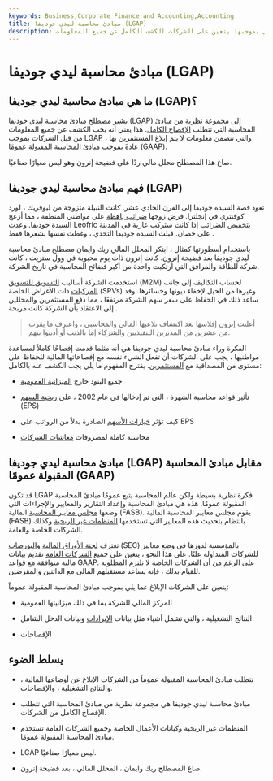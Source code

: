 ```yaml
---
keywords: Business,Corporate Finance and Accounting,Accounting
title: مبادئ محاسبة ليدي جوديفا (LGAP)
description: مبادئ محاسبة ليدي جوديفا هي مجموعة نظرية من مبادئ المحاسبة التي بموجبها يتعين على الشركات الكشف الكامل عن جميع المعلومات.
---
```


# مبادئ محاسبة ليدي جوديفا (LGAP)
## ما هي مبادئ محاسبة ليدي جوديفا (LGAP)؟

يشير مصطلح مبادئ محاسبة ليدي جوديفا (LGAP) إلى مجموعة نظرية من مبادئ المحاسبة التي تتطلب [الإفصاح الكامل](/disclosure). هذا يعني أنه يجب الكشف عن جميع المعلومات من قبل الشركات بموجب LGAP ، والتي تتضمن معلومات لا يتم إبلاغ المستثمرين بها عادةً بموجب [مبادئ المحاسبة](/gaap) المقبولة عمومًا (GAAP).

صاغ هذا المصطلح محلل مالي ردًا على فضيحة إنرون وهو ليس معيارًا صناعيًا.

## فهم مبادئ محاسبة ليدي جوديفا (LGAP)

تعود قصة السيدة جوديفا إلى القرن الحادي عشر. كانت النبيلة متزوجة من ليوفريك ، لورد كوفنتري في إنجلترا. فرض زوجها [ضرائب باهظة](/taxes) على مواطني المنطقة ، مما أزعج السيدة جوديفا. وعدت Leofric بتخفيض الضرائب إذا كانت ستركب عارية في المدينة على حصان. قبلت السيدة جوديفا التحدي ، وغطت نفسها بشعرها فقط .

باستخدام أسطورتها كمثال ، ابتكر المحلل المالي ريك وايمان مصطلح مبادئ محاسبة ليدي جوديفا بعد فضيحة إنرون. كانت إنرون ذات يوم محبوبة في وول ستريت ، كانت شركة للطاقة والمرافق التي ارتكبت واحدة من أكبر فضائح المحاسبة في تاريخ الشركة.

استخدمت الشركة أساليب [التسويق للتسويق](/marktomarket) (M2M) لحساب التكاليف إلى جانب [المركبات](/spv) ذات الأغراض الخاصة (SPVs) وغيرها من الحيل لإخفاء ديونها وخسائرها. وقد ساعد ذلك في الحفاظ على سعر سهم الشركة مرتفعًا ، مما دفع المستثمرين والمحللين إلى الاعتقاد بأن الشركة كانت مربحة .

> أعلنت إنرون إفلاسها بعد اكتشاف تلاعبها المالي والمحاسبي ، واعترف ما يقرب من عشرين من المديرين التنفيذيين والشركاء إما بالذنب أو أدينوا بتهم.

>

الفكرة وراء مبادئ محاسبة ليدي جوديفا هي أنه مثلما قدمت إفصاحًا كاملاً لمساعدة مواطنيها ، يجب على الشركات أن تفعل الشيء نفسه مع إفصاحاتها المالية للحفاظ على مستوى من المصداقية مع [المستثمرين](/investor). يقترح المفهوم ما يلي يجب الكشف عنه بالكامل:

- جميع البنود خارج [الميزانية العمومية](/balancesheet)

- تأثير قواعد محاسبة الشهرة ، التي تم إدخالها في عام 2002 ، على [ربحية السهم](/eps) (EPS)

- كيف تؤثر [خيارات الأسهم](/stockoption) الصادرة بدلاً من الرواتب على EPS

- محاسبة كاملة لمصروفات [معاشات الشركات](/pensionplan)

## مبادئ محاسبة ليدي جوديفا (LGAP) مقابل مبادئ المحاسبة المقبولة عمومًا (GAAP)

قد تكون LGAP فكرة نظرية بسيطة ولكن عالم المحاسبة يتبع عمومًا مبادئ المحاسبة المقبولة عمومًا. هذه هي مبادئ المحاسبة وإعداد التقارير والمعايير والإجراءات التي وضعها [مجلس معايير المحاسبة](/fasb) المالية (FASB). يقوم مجلس معايير المحاسبة المالية (FASB) بانتظام بتحديث هذه المعايير التي تستخدمها [المنظمات غير الربحية](/non-profitorganization) وكذلك الشركات الخاصة والعامة.

تعترف [لجنة الأوراق المالية](/sec) [والبورصات](/sec) (SEC) بالمؤسسة لدورها في وضع معايير للشركات المتداولة علنًا. على هذا النحو ، يتعين على جميع [الشركات العامة](/publiccompany) تقديم بيانات مالية متوافقة مع قواعد GAAP. على الرغم من أن الشركات الخاصة لا تلتزم المطلوبة للقيام بذلك ، فإنه يساعد مستقبلهم المالي مع الدائنين والمقرضين.

يتعين على الشركات الإبلاغ عما يلي بموجب مبادئ المحاسبة المقبولة عموماً:

- المركز المالي للشركة بما في ذلك ميزانيتها العمومية

- النتائج التشغيلية ، والتي تشمل أشياء مثل بيانات [الإيرادات](/revenue) وبيانات الدخل الشامل

- الإفصاحات

## يسلط الضوء

- تتطلب مبادئ المحاسبة المقبولة عموماً من الشركات الإبلاغ عن أوضاعها المالية ، والنتائج التشغيلية ، والإفصاحات.

- مبادئ محاسبة ليدي جوديفا هي مجموعة نظرية من مبادئ المحاسبة التي تتطلب الإفصاح الكامل من الشركات.

- المنظمات غير الربحية وكيانات الأعمال الخاصة وجميع الشركات العامة تستخدم مبادئ المحاسبة المقبولة عمومًا.

- LGAP ليس معيارًا صناعيًا.

- صاغ المصطلح ريك وايمان ، المحلل المالي ، بعد فضيحة إنرون.

